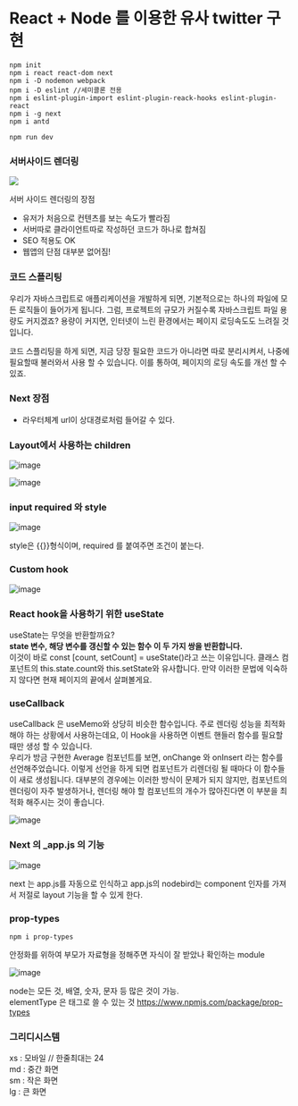 # React + Node 를 이용한 유사 twitter 구현

```
npm init
npm i react react-dom next
npm i -D nodemon webpack
npm i -D eslint //세미콜론 전용
npm i eslint-plugin-import eslint-plugin-reack-hooks eslint-plugin-react
npm i -g next
npm i antd
```

```
npm run dev
```

### 서버사이드 렌더링

![](https://subicura.com/assets/article_images/2016-06-20-server-side-rendering-with-react/client-side-vs-server-side.png)

서버 사이드 렌더링의 장점

- 유저가 처음으로 컨텐츠를 보는 속도가 빨라짐
- 서버따로 클라이언트따로 작성하던 코드가 하나로 합쳐짐
- SEO 적용도 OK
- 웹앱의 단점 대부분 없어짐!

### 코드 스플리팅

우리가 자바스크립트로 애플리케이션을 개발하게 되면, 기본적으로는 하나의 파일에 모든 로직들이 들어가게 됩니다. 그럼, 프로젝트의 규모가 커질수록 자바스크립트 파일 용량도 커지겠죠? 용량이 커지면, 인터넷이 느린 환경에서는 페이지 로딩속도도 느려질 것입니다.

코드 스플리팅을 하게 되면, 지금 당장 필요한 코드가 아니라면 따로 분리시켜서, 나중에 필요할때 불러와서 사용 할 수 있습니다. 이를 통하여, 페이지의 로딩 속도를 개선 할 수 있죠.

### Next 장점

- 라우터체계 url이 상대경로처럼 들어갈 수 있다.

### Layout에서 사용하는 children

![image](https://user-images.githubusercontent.com/26537104/63342832-71dfbb80-c387-11e9-9dfb-f6c6093e8f4a.png)

![image](https://user-images.githubusercontent.com/26537104/63342867-8e7bf380-c387-11e9-91c7-159db74c6e75.png)

### input required 와 style

![image](https://user-images.githubusercontent.com/26537104/63417101-9b5a1f00-c43b-11e9-92bf-ef60b510e2f1.png)

style은 {{}}형식이며, required 를 붙여주면 조건이 붙는다.

### Custom hook

![image](https://user-images.githubusercontent.com/26537104/63741597-b364ef00-c8d0-11e9-8246-0cc5fa384086.png)

### React hook을 사용하기 위한 useState

useState는 무엇을 반환할까요?  
**state 변수, 해당 변수를 갱신할 수 있는 함수 이 두 가지 쌍을 반환합니다.**  
이것이 바로 const [count, setCount] = useState()라고 쓰는 이유입니다. 클래스 컴포넌트의 this.state.count와 this.setState와 유사합니다. 만약 이러한 문법에 익숙하지 않다면 현재 페이지의 끝에서 살펴볼게요.

### useCallback

useCallback 은 useMemo와 상당히 비슷한 함수입니다. 주로 렌더링 성능을 최적화해야 하는 상황에서 사용하는데요, 이 Hook을 사용하면 이벤트 핸들러 함수를 필요할 때만 생성 할 수 있습니다.  
우리가 방금 구현한 Average 컴포넌트를 보면, onChange 와 onInsert 라는 함수를 선언해주었습니다. 이렇게 선언을 하게 되면 컴포넌트가 리렌더링 될 때마다 이 함수들이 새로 생성됩니다. 대부분의 경우에는 이러한 방식이 문제가 되지 않지만, 컴포넌트의 렌더링이 자주 발생하거나, 렌더링 해야 할 컴포넌트의 개수가 많아진다면 이 부분을 최적화 해주시는 것이 좋습니다.

![image](https://user-images.githubusercontent.com/26537104/63743080-13aa5f80-c8d6-11e9-82fb-45b487daad92.png)

### Next 의 \_app.js 의 기능

![image](https://user-images.githubusercontent.com/26537104/63747069-3726d780-c8e1-11e9-9137-a92f607fab62.png)

next 는 app.js를 자동으로 인식하고 app.js의 nodebird는 component 인자를 가져서 저절로 layout 기능을 할 수 있게 한다.

### prop-types

```
npm i prop-types
```

안정화를 위하여 부모가 자료형을 정해주면 자식이 잘 받았나 확인하는 module

![image](https://user-images.githubusercontent.com/26537104/63747900-2a0ae800-c8e3-11e9-9583-4ccf7c5b5aaa.png)

node는 모든 것, 배열, 숫자, 문자 등 많은 것이 가능.  
elementType 은 태그로 쓸 수 있는 것
https://www.npmjs.com/package/prop-types

### 그리디시스템

xs : 모바일 // 한줄최대는 24  
md : 중간 화면  
sm : 작은 화면  
lg : 큰 화면
